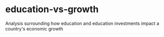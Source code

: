 # education-vs-growth
Analysis surrounding how education and education investments impact a country's economic growth
